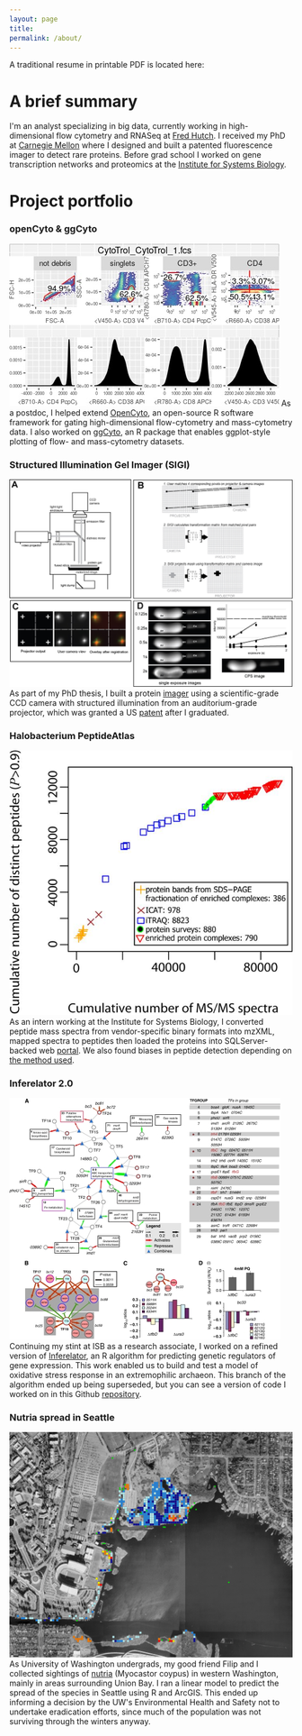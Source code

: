 ```yaml
---
layout: page
title: 
permalink: /about/
---
```


A traditional resume in printable PDF is located here:

# A brief summary

I'm an analyst specializing in big data, currently working in high-dimensional flow cytometry and RNASeq at [Fred Hutch](http://rglab.org). I received my PhD at [Carnegie Mellon](https://cmu.edu/bio) where I designed and built a patented fluorescence imager to detect rare proteins. Before grad school I worked on gene transcription networks and proteomics at the [Institute for Systems Biology](https://baliga.systemsbiology.net/). 

# Project portfolio

### openCyto & ggCyto
![ggCyto](/images/ggcyto-example.jpg "ggcyto-example.jpg")
As a postdoc, I helped extend [OpenCyto](http://opencyto.org), an open-source R software framework for gating high-dimensional flow-cytometry and mass-cytometry data. I also worked on [ggCyto](https://www.ncbi.nlm.nih.gov/pmc/articles/PMC6223365/), an R package that enables ggplot-style plotting of flow- and mass-cytometry datasets.

### Structured Illumination Gel Imager (SIGI)
![SIGI overview](/images/SIGI-operation.jpg "SIGI-operation.jpg")
As part of my PhD thesis, I built a protein [imager](https://www.ncbi.nlm.nih.gov/pubmed/24935033) using a scientific-grade CCD camera with structured illumination from an auditorium-grade projector, which was granted a US [patent](http://www.freepatentsonline.com/10362237.html) after I graduated.

### Halobacterium PeptideAtlas 
![Halobacterium PeptideAtlas](/images/halopeptideatlas-peptidecount.jpg "halopeptideatlas-peptidecount.jpg")
As an intern working at the Institute for Systems Biology, I converted peptide mass spectra from vendor-specific binary formats into mzXML, mapped spectra to peptides then loaded the proteins into SQLServer-backed web [portal](https://peptideatlas.org). We also found biases in peptide detection depending on [the method used](https://www.ncbi.nlm.nih.gov/pmc/articles/PMC2643335/). 

### Inferelator 2.0
![EGRIN_OS network](/images/EGRIN_OS-network.jpg "EGRIN_OS-network.jpg")
Continuing my stint at ISB as a research associate, I worked on a refined version of [Inferelator](https://www.ncbi.nlm.nih.gov/pubmed/16686963), an R algorithm for predicting genetic regulators of gene expression. This work enabled us to build and test a model of oxidative stress response in an extremophilic archaeon. This branch of the algorithm ended up being superseded, but you can see a version of code I worked on in this Github [repository](https://github.com/ptvan/inferelator-ancient).

### Nutria spread in Seattle
![UBNA nutria map](/images/UBNA-model.jpg "UBNA-model.jpg")
As University of Washington undergrads, my good friend Filip and I collected sightings of [nutria](https://en.wikipedia.org/wiki/Coypu) (Myocastor coypus) in western Washington, mainly in areas surrounding Union Bay. I ran a linear model to predict the spread of the species in Seattle using R and ArcGIS. This ended up informing a decision by the UW's Environmental Health and Safety not to undertake eradication efforts, since much of the population was not surviving through the winters anyway. 



